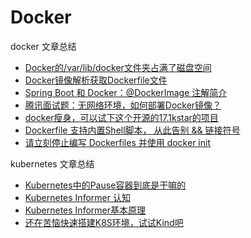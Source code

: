 # Docker

docker 文章总结

* [Docker的/var/lib/docker文件夹占满了磁盘空间](https://mp.weixin.qq.com/s/OCnD9joQvUDXdB7eEIlXfQ)
* [Docker镜像解析获取Dockerfile文件](https://mp.weixin.qq.com/s/f1IkEdHYJdPWwfV4DwHrwg)
* [Spring Boot 和 Docker：@DockerImage 注解简介](https://mp.weixin.qq.com/s/HCyWOGSt1qF3jpEJdgDyJA)
* [腾讯面试题：无网络环境，如何部署Docker镜像？](https://mp.weixin.qq.com/s/hpjKUVtOy0RhY0g0oh9jQg)
* [docker瘦身，可以试下这个开源的17.1kstar的项目](https://mp.weixin.qq.com/s/wa6Kn6sd7r29iWx_yfzy5w)
* [Dockerfile 支持内置Shell脚本， 从此告别 && 链接符号](https://mp.weixin.qq.com/s/usiLxPhJyogwPy36BhINBg)
* [请立刻停止编写 Dockerfiles 并使用 docker init](https://mp.weixin.qq.com/s?__biz=MzU4NjMyMjM1Nw==&mid=2247488270&idx=1&sn=53f79ee294f08217eda1bc29e232c73e&chksm=fdfc4bd4ca8bc2c22fea2d2d59d6e36da30898443bd9b8efaeaedc052ae17a140775a9e440b0&mpshare=1&scene=1&srcid=02278slyOtrU8yEpgUiOMgYA&sharer_shareinfo=b50b1db2cc398fba7ff133a62b5e3254&sharer_shareinfo_first=64d121a78f8eb384269b37842eadb23f&version=4.1.10.99312&platform=mac#rd)

kubernetes 文章总结

* [Kubernetes中的Pause容器到底是干嘛的](https://mp.weixin.qq.com/s/9ZVaKEPgSYZnIup0wzhL7w)
* [Kubernetes Informer 认知](https://mp.weixin.qq.com/s/uFKwPCswy7gVYvBqvPOMBA)
* [Kubernetes Informer基本原理](https://mp.weixin.qq.com/s?__biz=Mzg3NTcwMTUzNA==&mid=2247494748&idx=1&sn=267549c1402d92e7282c3a9e5b9e3e54&chksm=cf3fd82df848513bbaf52ed841fa2cb1a858918e67024f69a7228450c62f3441695a9a182454&mpshare=1&scene=1&srcid=0225x3yFaQpgA1cZmHVcKIDr&sharer_shareinfo=d0913cc93e4fa829555dff0ccc0446ee&sharer_shareinfo_first=9192d3ca0c4173c5da060ed7bd0f3ea8&version=4.1.10.99312&platform=mac#rd)
* [还在苦恼快速搭建K8S环境，试试Kind吧](https://mp.weixin.qq.com/s/tiUGTcumfZppocPJuFaXQw)
